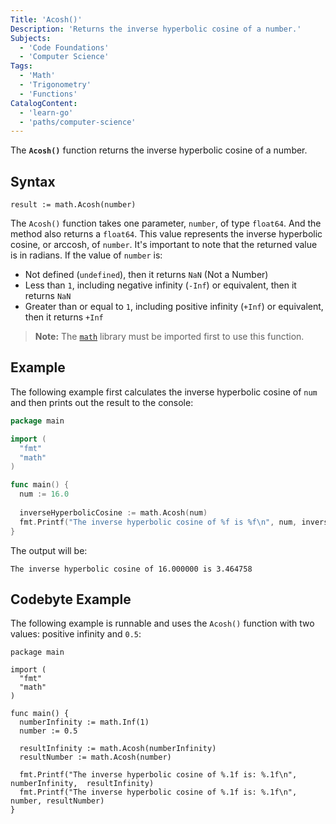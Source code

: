 ```yaml
---
Title: 'Acosh()'
Description: 'Returns the inverse hyperbolic cosine of a number.'
Subjects:
  - 'Code Foundations'
  - 'Computer Science'
Tags:
  - 'Math'
  - 'Trigonometry'
  - 'Functions'
CatalogContent:
  - 'learn-go'
  - 'paths/computer-science'
---
```


The **`Acosh()`** function returns the inverse hyperbolic cosine of a number.

## Syntax

```pseudo
result := math.Acosh(number)
```

The `Acosh()` function takes one parameter, `number`, of type `float64`. And the method also returns a `float64`. This value represents the inverse hyperbolic cosine, or arccosh, of `number`. It's important to note that the returned value is in radians. If the value of `number` is:

- Not defined (`undefined`), then it returns `NaN` (Not a Number)
- Less than `1`, including negative infinity (`-Inf`) or equivalent, then it returns `NaN`
- Greater than or equal to `1`, including positive infinity (`+Inf`) or equivalent, then it returns `+Inf`

> **Note:** The [`math`](https://www.codecademy.com/resources/docs/go/math-functions) library must be imported first to use this function.

## Example

The following example first calculates the inverse hyperbolic cosine of `num` and then prints out the result to the console:

```go
package main

import (
  "fmt"
  "math"
)

func main() {
  num := 16.0
  
  inverseHyperbolicCosine := math.Acosh(num)
  fmt.Printf("The inverse hyperbolic cosine of %f is %f\n", num, inverseHyperbolicCosine)
}
```

The output will be:

```shell
The inverse hyperbolic cosine of 16.000000 is 3.464758
```

## Codebyte Example

The following example is runnable and uses the `Acosh()` function with two values: positive infinity and `0.5`:

```codebyte/golang
package main

import (
  "fmt"
  "math"
)

func main() {
  numberInfinity := math.Inf(1)
  number := 0.5

  resultInfinity := math.Acosh(numberInfinity)
  resultNumber := math.Acosh(number)

  fmt.Printf("The inverse hyperbolic cosine of %.1f is: %.1f\n", numberInfinity,  resultInfinity)
  fmt.Printf("The inverse hyperbolic cosine of %.1f is: %.1f\n", number, resultNumber)
}
```
